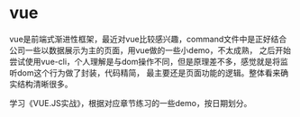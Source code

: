 # vue
vue是前端式渐进性框架，最近对vue比较感兴趣，command文件中是正好结合公司一些以数据展示为主的页面，用vue做的一些小demo，不太成熟，
之后开始尝试使用vue-cli，个人理解是与dom操作不同，但是原理差不多，感觉就是将监听dom这个行为做了封装，代码精简，
最主要还是页面功能的逻辑。整体看来确实结构清晰很多。

学习《VUE.JS实战》，根据对应章节练习的一些demo，按日期划分。
